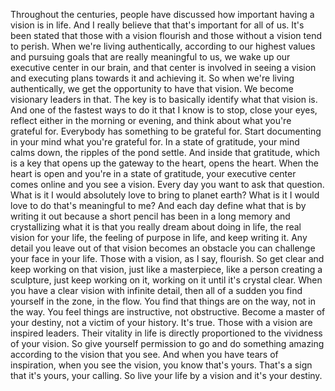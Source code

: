  Throughout the centuries, people have discussed how important having a vision is in life. And I really believe that that's important for all of us. It's been stated that those with a vision flourish and those without a vision tend to perish. When we're living authentically, according to our highest values and pursuing goals that are really meaningful to us, we wake up our executive center in our brain, and that center is involved in seeing a vision and executing plans towards it and achieving it. So when we're living authentically, we get the opportunity to have that vision. We become visionary leaders in that. The key is to basically identify what that vision is. And one of the fastest ways to do it that I know is to stop, close your eyes, reflect either in the morning or evening, and think about what you're grateful for. Everybody has something to be grateful for. Start documenting in your mind what you're grateful for. In a state of gratitude, your mind calms down, the ripples of the pond settle. And inside that gratitude, which is a key that opens up the gateway to the heart, opens the heart. When the heart is open and you're in a state of gratitude, your executive center comes online and you see a vision. Every day you want to ask that question. What is it I would absolutely love to bring to planet earth? What is it I would love to do that's meaningful to me? And each day define what that is by writing it out because a short pencil has been in a long memory and crystallizing what it is that you really dream about doing in life, the real vision for your life, the feeling of purpose in life, and keep writing it. Any detail you leave out of that vision becomes an obstacle you can challenge your face in your life. Those with a vision, as I say, flourish. So get clear and keep working on that vision, just like a masterpiece, like a person creating a sculpture, just keep working on it, working on it until it's crystal clear. When you have a clear vision with infinite detail, then all of a sudden you find yourself in the zone, in the flow. You find that things are on the way, not in the way. You feel things are instructive, not obstructive. Become a master of your destiny, not a victim of your history. It's true. Those with a vision are inspired leaders. Their vitality in life is directly proportioned to the vividness of your vision. So give yourself permission to go and do something amazing according to the vision that you see. And when you have tears of inspiration, when you see the vision, you know that's yours. That's a sign that it's yours, your calling. So live your life by a vision and it's your destiny.